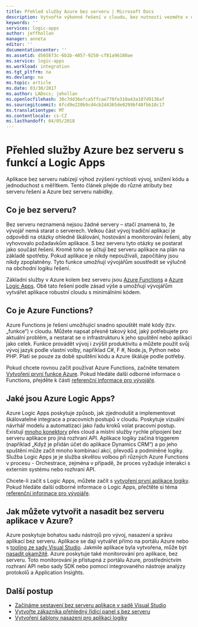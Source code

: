 ```yaml
---
title: Přehled služby Azure bez serveru | Microsoft Docs
description: Vytvořte výkonné řešení v cloudu, bez nutnosti vezměte v úvahu infrastruktury.
keywords: ''
services: logic-apps
author: jeffhollan
manager: anneta
editor: ''
documentationcenter: ''
ms.assetid: d565873c-6b1b-4057-9250-cf81a96180ae
ms.service: logic-apps
ms.workload: integration
ms.tgt_pltfrm: na
ms.devlang: na
ms.topic: article
ms.date: 03/30/2017
ms.author: LADocs; jehollan
ms.openlocfilehash: 30c7dd36efca5ffcae770fe310a43a107d9136af
ms.sourcegitcommit: 6fcd9e220b9cd4cb2d4365de0299bf48fbb18c17
ms.translationtype: MT
ms.contentlocale: cs-CZ
ms.lasthandoff: 04/05/2018
---
```

# <a name="overview-of-azure-serverless-with-functions-and-logic-apps"></a>Přehled služby Azure bez serveru s funkcí a Logic Apps

Aplikace bez serveru nabízejí výhod zvýšení rychlosti vývoj, snížení kódu a jednoduchost s měřítkem.  Tento článek přejde do různé atributy bez serveru řešení a Azure bez serveru nabídky.

## <a name="what-is-serverless"></a>Co je bez serveru?

Bez serveru neznamená nejsou žádné servery – stačí znamená to, že vývojář nemá starat o serverech.  Velkou část vývoj tradiční aplikací je odpovědi na otázky ohledně škálování, hostování a monitorování řešení, aby vyhovovalo požadavkům aplikace.  S bez serveru tyto otázky se postarat jako součást řešení.  Kromě toho se účtují bez serveru aplikace na plán na základě spotřeby.  Pokud aplikace je nikdy nepoužívali, započítány jsou nikdy zpoplatněny.  Tyto funkce umožňují vývojářům soustředit se výlučně na obchodní logiku řešení.

Základní služby v Azure kolem bez serveru jsou [Azure Functions](https://azure.microsoft.com/services/functions/) a [Azure Logic Apps](https://azure.microsoft.com/services/logic-apps/).  Obě tato řešení podle zásad výše a umožňují vývojářům vytvářet aplikace robustní cloudu s minimálními kódem.

## <a name="what-are-azure-functions"></a>Co je Azure Functions?

Azure Functions je řešení umožňující snadno spouštět malé kódy (tzv. „funkce“) v cloudu. Můžete napsat přesně takový kód, jaký potřebujete pro aktuální problém, a nestarat se o infrastrukturu k jeho spuštění nebo aplikaci jako celek. Funkce provádět vývoj i zvýšit produktivitu a můžete použít svůj vývoj jazyk podle vlastní volby, například C#, F #, Node.js, Python nebo PHP. Platí se pouze za době spuštění kódu a Azure škáluje podle potřeby.

Pokud chcete rovnou začít používat Azure Functions, začněte tématem [Vytvoření první funkce Azure](../azure-functions/functions-create-first-azure-function.md). Pokud hledáte další odborné informace o Functions, přejděte k části [referenční informace pro vývojáře](../azure-functions/functions-reference.md).

## <a name="what-are-azure-logic-apps"></a>Jaké jsou Azure Logic Apps?

Azure Logic Apps poskytuje způsob, jak zjednodušit a implementovat škálovatelné integrace a pracovních postupů v cloudu. Poskytuje vizuální návrhář modelu a automatizaci jako řadu kroků volat pracovní postup.  Existují [mnoho konektory](../connectors/apis-list.md) přes cloud a místní služby rychle připojení bez serveru aplikace pro jiná rozhraní API.  Aplikace logiky začíná triggerem (například „Když je přidán účet do aplikace Dynamics CRM“) a po jeho spuštění může začít mnoho kombinací akcí, převodů a podmíněné logiky.  Služba Logic Apps je je služba skvělou volbou při různých Azure Functions v procesu - Orchestrace, zejména v případě, že proces vyžaduje interakci s externím systému nebo rozhraní API.

Chcete-li začít s Logic Apps, můžete začít s [vytvoření první aplikace logiky](quickstart-create-first-logic-app-workflow.md).  Pokud hledáte další odborné informace o Logic Apps, přečtěte si téma [referenční informace pro vývojáře](logic-apps-workflow-actions-triggers.md).

## <a name="how-can-i-build-and-deploy-serverless-applications-in-azure"></a>Jak můžete vytvořit a nasadit bez serveru aplikace v Azure?

Azure poskytuje bohatou sadu nástrojů pro vývoj, nasazení a správu aplikací bez serveru.  Aplikace se dají vytvářet přímo na portálu Azure nebo s [tooling ze sady Visual Studio](logic-apps-serverless-get-started-vs.md).  Jakmile aplikace byla vytvořena, může být [nasadit okamžitě](logic-apps-create-deploy-template.md).  Azure poskytuje také monitorování pro aplikace, bez serveru.  Toto monitorování je přístupná z portálu Azure, prostřednictvím rozhraní API nebo sady SDK nebo pomocí integrovaného nástroje analýzy protokolů a Application Insights.

## <a name="next-steps"></a>Další postup

* [Začínáme sestavení bez serveru aplikace v sadě Visual Studio](logic-apps-serverless-get-started-vs.md)
* [Vytvořte zákazníka přehledný řídicí panel s bez serveru](logic-apps-scenario-social-serverless.md)
* [Vytvoření šablony nasazení pro aplikaci logiky](logic-apps-create-deploy-template.md)